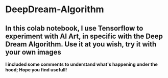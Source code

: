 # DeepDream-Algorithm

## In this colab notebook, I use Tensorflow to experiment with AI Art, in specific with the Deep Dream Algorithm. Use it at you wish, try it with your own images
 
**I included some comments to understand what's happening under the hood; Hope you find usefull!** 
